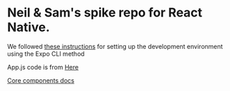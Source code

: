 # Neil & Sam's spike repo for React Native.

We followed [these instructions](https://reactnative.dev/docs/environment-setup) for setting up the development environment using the Expo CLI method

App.js code is from [Here](https://reactnative.dev/docs/intro-react-native-components)

[Core components docs](https://reactnative.dev/docs/intro-react-native-components)
